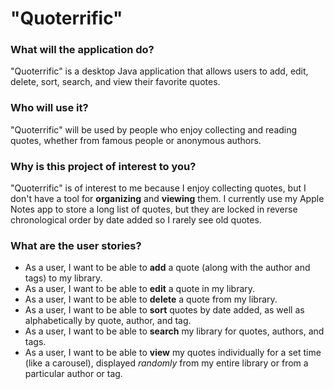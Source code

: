 # "Quoterrific"

### What will the application do?

"Quoterrific" is a desktop Java application that allows users to 
add, edit, delete, sort, search, and view their favorite quotes.

### Who will use it?

"Quoterrific" will be used by people who enjoy collecting and reading 
quotes, whether from famous people or anonymous authors. 

### Why is this project of interest to you?

"Quoterrific" is of interest to me because I enjoy collecting quotes, 
but I don't have a tool for **organizing** and **viewing** them. I currently 
use my Apple Notes app to store a long list of quotes, but they are locked 
in reverse chronological order by date added so I rarely see old quotes.  

### What are the user stories?

- As a user, I want to be able to **add** a quote (along with the author 
and tags) to my library.
- As a user, I want to be able to **edit** a quote in my library.
- As a user, I want to be able to **delete** a quote from my library.
- As a user, I want to be able to **sort** quotes by date added, as well as 
alphabetically by quote, author, and tag. 
- As a user, I want to be able to **search** my library for quotes, authors, 
and tags.
- As a user, I want to be able to **view** my quotes individually for a set 
time (like a carousel), displayed *randomly* from my entire library or from 
a particular author or tag.